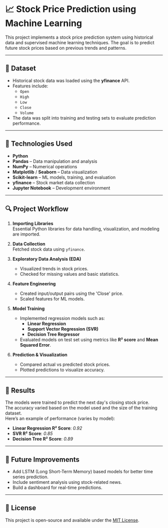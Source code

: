 # 📈 Stock Price Prediction using Machine Learning

This project implements a stock price prediction system using historical data and supervised machine learning techniques. The goal is to predict future stock prices based on previous trends and patterns.

---

## 📁 Dataset

- Historical stock data was loaded using the **yfinance** API.
- Features include:
  - `Open`
  - `High`
  - `Low`
  - `Close`
  - `Volume`
- The data was split into training and testing sets to evaluate prediction performance.

---

## 🧠 Technologies Used

- **Python**
- **Pandas** – Data manipulation and analysis
- **NumPy** – Numerical operations
- **Matplotlib** / **Seaborn** – Data visualization
- **Scikit-learn** – ML models, training, and evaluation
- **yfinance** – Stock market data collection
- **Jupyter Notebook** – Development environment

---

## 🔍 Project Workflow

1. **Importing Libraries**  
   Essential Python libraries for data handling, visualization, and modeling are imported.

2. **Data Collection**  
   Fetched stock data using `yfinance`.

3. **Exploratory Data Analysis (EDA)**  
   - Visualized trends in stock prices.
   - Checked for missing values and basic statistics.

4. **Feature Engineering**  
   - Created input/output pairs using the 'Close' price.
   - Scaled features for ML models.

5. **Model Training**  
   - Implemented regression models such as:
     - **Linear Regression**
     - **Support Vector Regression (SVR)**
     - **Decision Tree Regressor**
   - Evaluated models on test set using metrics like **R² score** and **Mean Squared Error**.

6. **Prediction & Visualization**  
   - Compared actual vs predicted stock prices.
   - Plotted predictions to visualize accuracy.

---

## 🎯 Results

The models were trained to predict the next day's closing stock price.  
The accuracy varied based on the model used and the size of the training dataset.  
Here’s an example of performance (varies by model):

- **Linear Regression R² Score**: *0.92*
- **SVR R² Score**: *0.85*
- **Decision Tree R² Score**: *0.89*

---

## 📌 Future Improvements

- Add LSTM (Long Short-Term Memory) based models for better time series prediction.
- Include sentiment analysis using stock-related news.
- Build a dashboard for real-time predictions.

---


## 📝 License

This project is open-source and available under the [MIT License](LICENSE).


